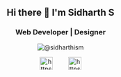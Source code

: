 <h2 align="center"> Hi there 👋 I'm Sidharth S</h2>
<h3 align="center">Web Developer | Designer </h3>

<p align="center">
<img src="https://github-readme-stats.vercel.app/api?username=sidharthism&show_icons=true&count_private=true" alt="@sidharthism"/>
</p>

<p align="center">
<a href="https://dev.to/sidharthism" target="blank" style="margin:0 16px;"><img align="center" src="https://cdn.jsdelivr.net/npm/simple-icons@3.0.1/icons/dev-dot-to.svg" alt="https://dev.to/sidharthism" height="30" width="30"/></a>
<a href="https://twitter.com/sidharthism" target="blank" style="margin:0 16px;"><img align="center" src="https://cdn.jsdelivr.net/npm/simple-icons@3.0.1/icons/twitter.svg" alt="https://twitter.com/sidharthism" height="30" width="30"/></a>
</p>
